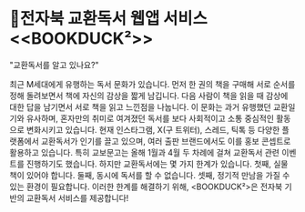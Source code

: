 # 📖전자북 교환독서 웹앱 서비스 <<BOOKDUCK²>>

"교환독서를 알고 있나요?"

최근 M세대에게 유행하는 독서 문화가 있습니다.
먼저 한 권의 책을 구매해 서로 순서를 정해 돌려보면서 책에 자신의 감상을 짧게 남깁니다. 다음 사람이 책을 읽을 때 감상에 대한 답을 남기면서 서로 책을 읽고 느낀점을 나눕니다.
이 문화는 과거 유행했던 교환일기와 유사하며, 혼자만의 취미로 여겨졌던 독서를 보다 사회적이고 소통 중심적인 활동으로 변화시키고 있습니다.
현재 인스타그램, X(구 트위터), 스레드, 틱톡 등 다양한 플랫폼에서 교환독서가 인기를 끌고 있으며, 여러 출판 브랜드에서도 이를 홍보 콘셉트로 활용하고 있습니다. 특히 교보문고는 올해 1월과 4월 두 차례에 걸쳐 교환독서 관련 이벤트를 진행하기도 했습니다.
하지만 교환독서에는 몇 가지 한계가 있습니다.
첫째, 실물 책이 있어야 합니다.
둘째, 동시에 독서를 할 수 없습니다.
셋째, 정기적 만남을 가질 수 있는 환경이 필요합니다.
이러한 한계를 해결하기 위해, <BOOKDUCK²>은 전자북 기반의 교환독서 서비스를 제공합니다!

